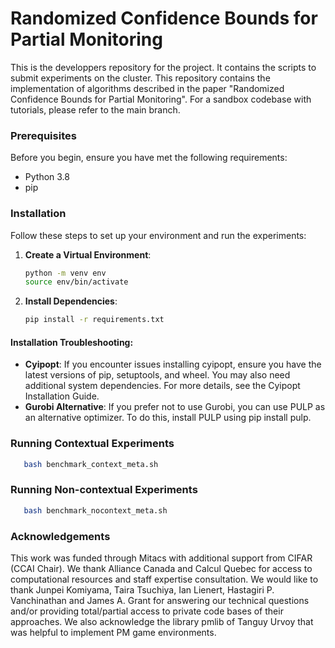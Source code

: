 # Randomized Confidence Bounds for Partial Monitoring

This is the developpers repository for the project. It contains the scripts to submit experiments on the cluster. This repository contains the implementation of algorithms described in the paper "Randomized Confidence Bounds for Partial Monitoring". For a sandbox codebase with tutorials, please refer to the main branch.

### Prerequisites

Before you begin, ensure you have met the following requirements:

- Python 3.8
- pip

### Installation

Follow these steps to set up your environment and run the experiments:

1. **Create a Virtual Environment**:
   ```bash
   python -m venv env
   source env/bin/activate 
   ```

2. **Install Dependencies**:

   ```bash 
   pip install -r requirements.txt
   ```

#### Installation Troubleshooting:

- **Cyipopt**: If you encounter issues installing cyipopt, ensure you have the latest versions of pip, setuptools, and wheel. You may also need additional system dependencies. For more details, see the Cyipopt Installation Guide.
- **Gurobi Alternative**: If you prefer not to use Gurobi, you can use PULP as an alternative optimizer. To do this, install PULP using pip install pulp.

### Running Contextual Experiments

```bash 
   bash benchmark_context_meta.sh
```

### Running Non-contextual Experiments

```bash 
   bash benchmark_nocontext_meta.sh
```

### Acknowledgements

This work was funded through Mitacs with additional support from CIFAR (CCAI Chair). 
We thank Alliance Canada and Calcul Quebec for access to computational resources and staff expertise consultation.
We would like to thank Junpei Komiyama, Taira Tsuchiya, Ian Lienert, Hastagiri P. Vanchinathan and James A. Grant for answering our technical questions and/or providing total/partial access to private code bases of their approaches. We also acknowledge the library pmlib of Tanguy Urvoy that was helpful to implement PM game environments.

